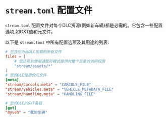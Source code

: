 # `stream.toml` 配置文件

`stream.toml` 配置文件对每个DLC资源(例如新车辆)都是必需的。它包含一些配置选项,如GXT值和元文件。

以下是 `stream.toml` 中所有配置选项及其用途的列表:
```toml  
# 包含应为此DLC加载的所有文件
files = [
    # 您还可以使用通配符模式提供对整个目录的访问权限
    "stream/assets/*"  
]
# 您的DLC使用的元文件
[meta]  
"stream/carcols.meta" = "CARCOLS_FILE"  
"stream/vehicles.meta" = "VEHICLE_METADATA_FILE"
"stream/handling.meta" = "HANDLING_FILE"

# 您的DLC的GXT条目
[gxt]  
"myveh" = "我的车辆"
```
